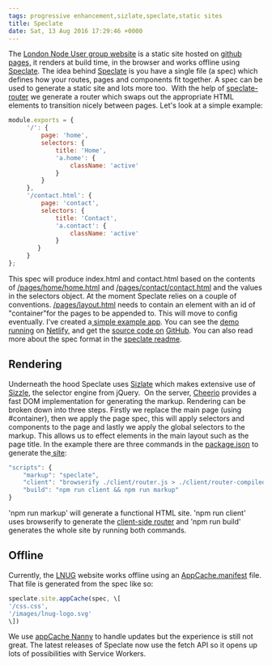 ```yaml
---
tags: progressive enhancement,sizlate,speclate,static sites
title: Speclate
date: Sat, 13 Aug 2016 17:29:46 +0000
---
```

The [London Node User group website](http://lnug.org) is a static site hosted on [github pages,](https://pages.github.com/) it renders at build time, in the browser and works offline using [Speclate](http://github.com/simonmcmanus/speclate). The idea behind [Speclate](https://github.com/simonmcmanus/speclate) is you have a single file (a spec) which defines how your routes, pages and components fit together. A spec can be used to generate a static site and lots more too.  With the help of [speclate-router](https://github.com/simonmcmanus/speclate-router) we generate a router which swaps out the appropriate HTML elements to transition nicely between pages. Let's look at a simple example:
```js
module.exports = {
     '/': {
         page: 'home',
         selectors: {
             title: 'Home',
             'a.home': {
                 className: 'active'
             }
         }
     },
     '/contact.html': {
         page: 'contact',
         selectors: {
             title: 'Contact',
             'a.contact': {
                 className: 'active'
             }
        }
     }
};
```
This spec will produce index.html and contact.html based on the contents of [/pages/home/home.html](https://github.com/simonmcmanus/speclate-example/blob/master/pages/home/home.html) and [/pages/contact/contact.html](https://github.com/simonmcmanus/speclate-example/blob/master/pages/contact/contact.html) and the values in the selectors object. At the moment Speclate relies on a couple of conventions. [/pages/layout.html](https://github.com/simonmcmanus/speclate-example/blob/master/pages/layout.html) needs to contain an element with an id of "container"for the pages to be appended to. This will move to config eventually. I've created a[ simple example app](https://github.com/simonmcmanus/speclate-example). You can see the [demo running](http://speclate-example.netlify.com/) on [Netlify](http://netlify.com), and get the [source code on](https://github.com/simonmcmanus/speclate-example) [GitHub](https://github.com/simonmcmanus/speclate-example). You can also read more about the spec format in the [speclate ](https://github.com/simonmcmanus/speclate)[readme](https://github.com/simonmcmanus/speclate).

Rendering
---------

Underneath the hood Speclate uses [Sizlate](https://github.com/simonmcmanus/sizlate) which makes extensive use of [Sizzle](https://sizzlejs.com), the selector engine from jQuery.  On the server, [Cheerio](https://github.com/cheeriojs/cheerio) provides a fast DOM implementation for generating the markup. Rendering can be broken down into three steps. Firstly we replace the main page (using #container), then we apply the page spec, this will apply selectors and components to the page and lastly we apply the global selectors to the markup. This allows us to effect elements in the main layout such as the page title. In the example there are three commands in the [package.json](https://github.com/simonmcmanus/speclate-example/blob/master/package.json) to generate the[ site](http://speclate-example.netlify.com/):
```js
"scripts": {
    "markup": "speclate",
    "client": "browserify ./client/router.js > ./client/router-compiled.js",
    "build": "npm run client && npm run markup"
}
```
'npm run markup' will generate a functional HTML site. 'npm run client' uses browserify to generate the [client-side router](https://github.com/simonmcmanus/speclate-example/blob/master/client/router.js) and 'npm run build' generates the whole site by running both commands.

Offline
-------

Currently, the [LNUG](http://lnug.org) website works offline using an [AppCache.manifest](https://developer.mozilla.org/en-US/docs/Web/HTML/Using_the_application_cache) file. That file is generated from the spec like so:
```js
speclate.site.appCache(spec, \[
'/css.css',
'/images/lnug-logo.svg'
\])
```
We use [appCache Nanny](https://github.com/gr2m/appcache-nanny) to handle updates but the experience is still not great. The latest releases of Speclate now use the fetch API so it opens up lots of possibilities with Service Workers.
